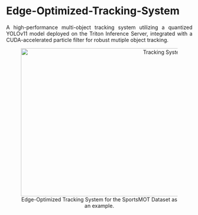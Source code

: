 # Edge-Optimized-Tracking-System
<div align="justify">
A high-performance multi-object tracking system utilizing a quantized YOLOv11 model deployed on the Triton Inference Server, integrated with a CUDA-accelerated particle filter for robust mutiple object tracking.
</div>

<figure style="text-align: center;">
  <img src="assets/result.gif" width="800" height="400" alt="Tracking System Result" />
  <figcaption style="text-align: center;">Edge-Optimized Tracking System for the SportsMOT Dataset as an example.</figcaption>
</figure>

